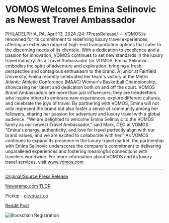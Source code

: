 # VOMOS Welcomes Emina Selinovic as Newest Travel Ambassador

PHILADELPHIA, PA, April 13, 2024 /24-7PressRelease/ -- VOMOS is renowned for its commitment to redefining luxury travel experiences, offering an extensive range of high-end transportation options that cater to the discerning needs of its clientele. With a dedication to excellence and a passion for innovation, VOMOS continues to set new standards in the luxury travel industry.  As a Travel Ambassador for VOMOS, Emina Selinovic embodies the spirit of adventure and exploration, bringing a fresh perspective and contagious enthusiasm to the brand. A junior at Fairfield University, Emina recently celebrated her team's victory at the Metro Atlantic Athletic Conference (MAAC) Women's Basketball Championship, showcasing her talent and dedication both on and off the court.  VOMOS Brand Ambassadors are more than just influencers; they are trendsetters who inspire others to embrace new experiences, explore different cultures, and celebrate the joys of travel. By partnering with VOMOS, Emina will not only represent the brand but also foster a sense of community among her followers, sharing her passion for adventure and luxury travel with a global audience. "We are delighted to welcome Emina Selinovic to the VOMOS family as our newest Travel Ambassador," said Mark, CEO at VOMOS. "Emina's energy, authenticity, and love for travel perfectly align with our brand values, and we are excited to collaborate with her."  As VOMOS continues to expand its presence in the luxury travel market, the partnership with Emina Selinovic underscores the company's commitment to delivering unparalleled experiences and fostering meaningful connections with travelers worldwide. For more information about VOMOS and its luxury travel services, visit www.vomos.com 

---

[Original/Source Press Release](https://www.24-7pressrelease.com/press-release/510043/vomos-welcomes-emina-selinovic-as-newest-travel-ambassador)
                    

[Newsramp.com TLDR](https://newsramp.com/curated-news/vomos-welcomes-emina-selinovic-as-new-travel-ambassador/9a19828fd72acc4fa7044e8c5639b742) 


Pickup - [citybuzz.co](https://citybuzz.co/2024/04/13/vomos-welcomes-emina-selinovic-as-newest-travel-ambassador)
 



[Reddit Post](https://www.reddit.com/r/TravelAndLeisureNews/comments/1c2w3j3/vomos_welcomes_emina_selinovic_as_new_travel/) 



![Blockchain Registration](https://cdn.newsramp.app/24-7PressRelease/qrcode/244/13/tarovhNg.webp)